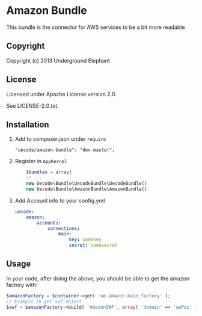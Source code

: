 Amazon Bundle
============

This bundle is the connector for AWS services to be a bit more readable

## Copyright

Copyright (c) 2013 Underground Elephant

## License

Licensed under Apache License version 2.0.

See LICENSE-2.0.txt.

## Installation

1. Add to composer.json under `require`

	```
	"uecode/amazon-bundle": "dev-master",
	```

2. Register in `AppKernel`

	``` php
		$bundles = array(
		// ...
		new Uecode\Bundle\UecodeBundle\UecodeBundle()
		new Uecode\Bundle\AmazonBundle\AmazonBundle()
	```

3. Add Account info to your config.yml

	```yml
	uecode:
	    amazon:
	        accounts:
	            connections:
	                main:
	                    key: somekey
	                    secret: somesecret
	```
	
## Usage

In your code, after doing the above, you should be able to get the amazon factory with:

```php
$amazonFactory = $container->get( 'ue.amazon.main_factory' );
// Example to get swf object
$swf = $amazonFactory->build( 'AmazonSWF', array( 'domain' => 'uePoc' ) );
```
